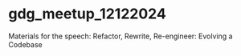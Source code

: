 # gdg_meetup_12122024
Materials for the speech: Refactor, Rewrite, Re-engineer: Evolving a Codebase
